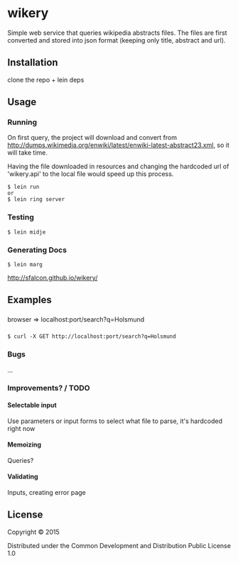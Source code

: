 # wikery

Simple web service that queries wikipedia abstracts files. The files are first converted and stored into json format (keeping only title, abstract and url).

## Installation

clone the repo + lein deps

## Usage

### Running
On first query, the project will download and convert from http://dumps.wikimedia.org/enwiki/latest/enwiki-latest-abstract23.xml, so it will take time.

Having the file downloaded in resources and changing the hardcoded url of 'wikery.api' to the local file would speed up this process.

    $ lein run
    or
    $ lein ring server

### Testing
    $ lein midje
    
### Generating Docs
    $ lein marg
http://sfalcon.github.io/wikery/

## Examples

### 
browser => localhost:port/search?q=Holsmund

### 
    $ curl -X GET http://localhost:port/search?q=Holsmund

### Bugs

...

### Improvements? / TODO
#### Selectable input
Use parameters or input forms to select what file to parse, it's hardcoded right now
#### Memoizing
Queries?
#### Validating
Inputs, creating error page

## License

Copyright © 2015

Distributed under the Common Development and Distribution Public License 1.0
